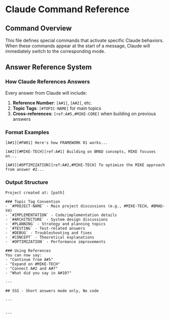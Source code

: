 # Claude Command Reference

## Command Overview
This file defines special commands that activate specific Claude behaviors. When these commands appear at the start of a message, Claude will immediately switch to the corresponding mode.

## Answer Reference System

### How Claude References Answers
Every answer from Claude will include:
1. **Reference Number**: `[A#1]`, `[A#2]`, etc.
2. **Topic Tags**: `[#TOPIC-NAME]` for main topics
3. **Cross-references**: `[ref:A#5,#MIKE-CORE]` when building on previous answers

### Format Examples
```
[A#1][#FW01] Here's how FRAMEWORK 01 works...

[A#2][#MIKE-TECH][ref:A#1] Building on BMAD concepts, MIKE focuses on...

[A#3][#OPTIMIZATION][ref:A#2,#MIKE-TECH] To optimize the MIKE approach from answer #2...
```
### Output Structure
```
Project created at: [path]

### Topic Tag Convention
- `#PROJECT-NAME` - Main project discussions (e.g., #MIKE-TECH, #BMAD-V4)
- `#IMPLEMENTATION` - Code/implementation details
- `#ARCHITECTURE` - System design discussions
- `#PLANNING` - Strategy and planning topics
- `#TESTING` - Test-related answers
- `#DEBUG` - Troubleshooting and fixes
- `#CONCEPT` - Theoretical explanations
- `#OPTIMIZATION` - Performance improvements

### Using References
You can now say:
- "Continue from A#5"
- "Expand on #MIKE-TECH"
- "Connect A#2 and A#7"
- "What did you say in A#10?"

---

## SSS - Short answers mode only, No code

---


---
